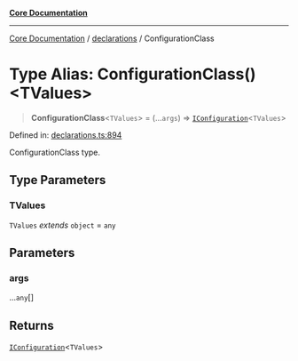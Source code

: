 [**Core Documentation**](../../README.md)

***

[Core Documentation](../../README.md) / [declarations](../README.md) / ConfigurationClass

# Type Alias: ConfigurationClass()\<TValues\>

> **ConfigurationClass**\<`TValues`\> = (...`args`) => [`IConfiguration`](../interfaces/IConfiguration.md)\<`TValues`\>

Defined in: [declarations.ts:894](https://github.com/stonemjs/core/blob/b1f29857c7f1e529739f22d486494bed3b22d2c6/src/declarations.ts#L894)

ConfigurationClass type.

## Type Parameters

### TValues

`TValues` *extends* `object` = `any`

## Parameters

### args

...`any`[]

## Returns

[`IConfiguration`](../interfaces/IConfiguration.md)\<`TValues`\>
